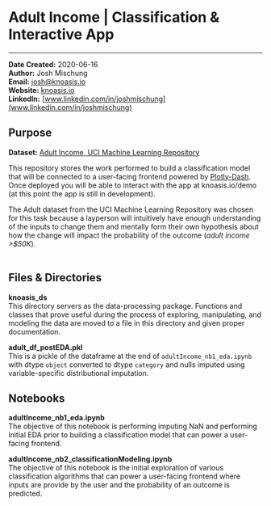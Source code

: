 # Adult Income | Classification & Interactive App  

---

__Date Created:__ 2020-06-16  
__Author:__ Josh Mischung  
__Email:__ josh@knoasis.io  
__Website:__ [knoasis.io](knoasis.io)  
__LinkedIn:__ [www.linkedin.com/in/joshmischung](www.linkedin.com/in/joshmischung)

## Purpose  
__Dataset:__ [Adult Income, UCI Machine Learning Repository](https://archive.ics.uci.edu/ml/datasets/Adult)  

This repository stores the work performed to build a classification model that will be connected to a user-facing frontend powered by [Plotly-Dash](https://plotly.com/dash/). Once deployed you will be able to interact with the app at knoasis.io/demo (at this point the app is still in development).  

The Adult dataset from the UCI Machine Learning Repository was chosen for this task because a layperson will intuitively have enough understanding of the inputs to change them and mentally form their own hypothesis about how the change will impact the probability of the outcome (*adult income >$50K*).  
<br>  

## Files & Directories
__knoasis\_ds__  
This directory servers as the data-processing package. Functions and classes that prove useful during the process of exploring, manipulating, and modeling the data are moved to a file in this directory and given proper documentation.

__adult\_df\_postEDA.pkl__  
This is a pickle of the dataframe at the end of `adultIncome_nb1_eda.ipynb` with dtype `object` converted to dtype `category` and nulls imputed using variable-specific distributional imputation.  

## Notebooks
__adultIncome\_nb1_eda.ipynb__  
The objective of this notebook is performing imputing NaN and performing initial EDA prior to building a classification model that can power a user-facing frontend.    

__adultIncome\_nb2_classificationModeling.ipynb__  
The objective of this notebook is the initial exploration of various classification algorithms that can power a user-facing frontend where inputs are provide by the user and the probability of an outcome is predicted.  
